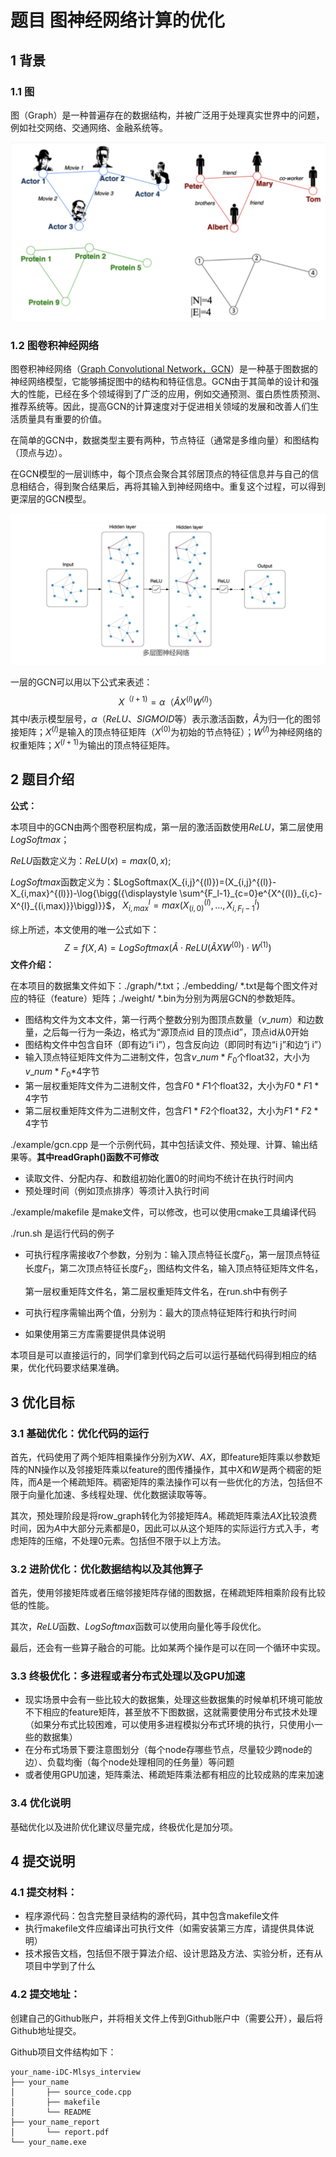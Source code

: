 # 题目  图神经网络计算的优化

## 1 背景

### 1.1  图

图（Graph）是一种普遍存在的数据结构，并被广泛用于处理真实世界中的问题，例如社交网络、交通网络、金融系统等。

<img src="./image/image-20230906163404480.png" alt="image-20230906163404480" style="zoom:50%;" />

### 1.2  图卷积神经网络

图卷积神经网络（[Graph Convolutional Network，GCN](http://arxiv.org/abs/1609.02907)）是一种基于图数据的神经网络模型，它能够捕捉图中的结构和特征信息。GCN由于其简单的设计和强大的性能，已经在多个领域得到了广泛的应用，例如交通预测、蛋白质性质预测、推荐系统等。因此，提高GCN的计算速度对于促进相关领域的发展和改善人们生活质量具有重要的价值。

在简单的GCN中，数据类型主要有两种，节点特征（通常是多维向量）和图结构（顶点与边）。

在GCN模型的一层训练中，每个顶点会聚合其邻居顶点的特征信息并与自己的信息相结合，得到聚合结果后，再将其输入到神经网络中。重复这个过程，可以得到更深层的GCN模型。

<img src="./image/image-20230906164803017.png" alt="image-20230906164803017" style="zoom:50%;" />

一层的GCN可以用以下公式来表述：
$$
X^{（l+1)} =\alpha（\hat{A}X^{(l)}W^{(l)}）
$$
其中$l$表示模型层号，$\alpha$（$ReLU$、$SIGMOID$等）表示激活函数，$\hat{A}$为归一化的图邻接矩阵；$X^{(l)}$是输入的顶点特征矩阵（$X^{(0)}$为初始的节点特征）；$W^{(l)}$为神经网络的权重矩阵；$X^{(l+1)}$为输出的顶点特征矩阵。

## 2  题目介绍

**公式：**

本项目中的GCN由两个图卷积层构成，第一层的激活函数使用$ReLU$，第二层使用$LogSoftmax$；

$ReLU$函数定义为：$ReLU(x)=max(0,x)$;

$LogSoftmax$函数定义为：$LogSoftmax(X_{i,j}^{(l)})=(X_{i,j}^{(l)}-X_{i,max}^{(l)})-\log{\bigg({\displaystyle \sum^{F_l-1}_{c=0}e^{X^{(l)}_{i,c}-X^{l}_{(i,max)}}\bigg)}}$， $X^{l}_{i,max}=max\big(X^{(l)}_{(i,0)},\ldots,X^{l}_{i,F_l-1}\big)$

综上所述，本文使用的唯一公式如下：
$$
Z=f(X,A)=LogSoftmax\bigg(\hat{A} \cdot ReLU\big(\hat{A}XW^{(0)}\big) \cdot W^{(1)}\bigg)
$$
**文件介绍：**

在本项目的数据集文件如下：./graph/*.txt；./embedding/ *.txt是每个图文件对应的特征（feature）矩阵；./weight/ *.bin为分别为两层GCN的参数矩阵。

-   图结构文件为文本文件，第一行两个整数分别为图顶点数量（$v\_num$）和边数量，之后每一行为一条边，格式为“源顶点id 目的顶点id”，顶点id从0开始
-   图结构文件中包含自环（即有边“i i”），包含反向边（即同时有边“i j”和边“j i”）
-   输入顶点特征矩阵文件为二进制文件，包含$v\_num \ast F_0$个float32，大小为$v\_num \ast F_0$*4字节
-   第一层权重矩阵文件为二进制文件，包含$F0\ast F1$个float32，大小为$F0\ast F1 \ast 4$字节
-   第二层权重矩阵文件为二进制文件，包含$F1\ast F2$个float32，大小为$F1\ast F2\ast 4$字节

./example/gcn.cpp 是一个示例代码，其中包括读文件、预处理、计算、输出结果等。**其中readGraph()函数不可修改**

-   读取文件、分配内存、和数组初始化置0的时间均不统计在执行时间内
-   预处理时间（例如顶点排序）等须计入执行时间

./example/makefile 是make文件，可以修改，也可以使用cmake工具编译代码

./run.sh 是运行代码的例子

-   可执行程序需接收7个参数，分别为：输入顶点特征长度$F_0$，第一层顶点特征长度$F_1$，第二次顶点特征长度$F_2$，图结构文件名，输入顶点特征矩阵文件名，   

    第一层权重矩阵文件名，第二层权重矩阵文件名，在run.sh中有例子

-   可执行程序需输出两个值，分别为：最大的顶点特征矩阵行和执行时间

-   如果使用第三方库需要提供具体说明

本项目是可以直接运行的，同学们拿到代码之后可以运行基础代码得到相应的结果，优化代码要求结果准确。

## 3 优化目标

### 3.1 基础优化：优化代码的运行

首先，代码使用了两个矩阵相乘操作分别为$XW$、$AX$，即feature矩阵乘以参数矩阵的NN操作以及邻接矩阵乘以feature的图传播操作，其中$X$和$W$是两个稠密的矩阵，而$A$是一个稀疏矩阵。稠密矩阵的乘法操作可以有一些优化的方法，包括但不限于向量化加速、多线程处理、优化数据读取等等。

其次，预处理阶段是将row_graph转化为邻接矩阵$A$。稀疏矩阵乘法$AX$比较浪费时间，因为$A$中大部分元素都是0，因此可以从这个矩阵的实际运行方式入手，考虑矩阵的压缩，不处理0元素。包括但不限于以上方法。

### 3.2 进阶优化：优化数据结构以及其他算子

首先，使用邻接矩阵或者压缩邻接矩阵存储的图数据，在稀疏矩阵相乘阶段有比较低的性能。

<!--在图神经网络领域，广泛流行的图操作处理方式是一种名为消息传递（message passing）的机制，通过特殊的图存储方式以及相应的处理，达到了较优的性能。这就需要为图数据更改一种新的存储方式，更改的过程中可以考虑多线程处理等相应的优化方式。-->

其次，$ReLU$函数、$LogSoftmax$函数可以使用向量化等手段优化。

最后，还会有一些算子融合的可能。比如某两个操作是可以在同一个循环中实现。

### 3.3 终极优化：多进程或者分布式处理以及GPU加速

-   现实场景中会有一些比较大的数据集，处理这些数据集的时候单机环境可能放不下相应的feature矩阵，甚至放不下图数据，这就需要使用分布式技术处理（如果分布式比较困难，可以使用多进程模拟分布式环境的执行，只使用小一些的数据集）
  -   在分布式场景下要注意图划分（每个node存哪些节点，尽量较少跨node的边）、负载均衡（每个node处理相同的任务量）等问题
-   或者使用GPU加速，矩阵乘法、稀疏矩阵乘法都有相应的比较成熟的库来加速

### 3.4 优化说明

基础优化以及进阶优化建议尽量完成，终极优化是加分项。

## 4 提交说明

### 4.1 提交材料：

-   程序源代码：包含完整目录结构的源代码，其中包含makefile文件
-   执行makefile文件应编译出可执行文件（如需安装第三方库，请提供具体说明）
-   技术报告文档，包括但不限于算法介绍、设计思路及方法、实验分析，还有从项目中学到了什么

### 4.2 提交地址：

创建自己的Github账户，并将相关文件上传到Github账户中（需要公开），最后将Github地址提交。

Github项目文件结构如下：

```
your_name-iDC-Mlsys_interview
├── your_name
│   	├── source_code.cpp
│   	├── makefile
│   	└── README
├── your_name_report
│   	└── report.pdf
└── your_name.exe
```



